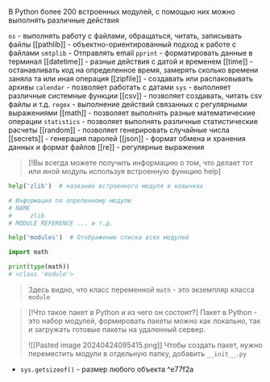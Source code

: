 В Python более 200 встроенных модулей, с помощью них можно выполнять различные действия

`os` - выполнять работу с файлами, обращаться, читать, записывать файлы
[[pathlib]] - объектно-ориентированный подход к работе с файлами 
`smtplib` - Отправлять email
`pprint` - форматировать данные в терминал
[[datetime]] - разные действия с датой и временем
[[time]] - останавливать код на определенное время, замерять сколько времени заняла та или иная операция
[[zipfile]] - создавать или распаковывать архивы
`calendar` - позволяет работать с датами
`sys` - выполняет различные системные функции
[[csv]] - позволяет создавать, читать csv файлы и т.д. 
`regex` - выполнение действий связанных с регулярными выражениями
[[math]] - позволяет выполнять разные математические операции
`statistics` - позволяет выполнять различные статистические расчеты
[[random]] - позволяет генерировать случайные числа
[[secrets]] - генерация паролей
[[json]] - формат обмена и хранения данных и формат файлов
[[re]] - регулярные выражения

>[!Вы всегда можете получить информацию о том, что делает тот или иной модуль используя встроенную функцию help]

```Python
help('zlib')  # название встроенного модуля в ковычках

# Информация по опреленному модулю
# NAME 
#     zlib 
# MODULE REFERENCE ... и т.д.

help('modules')  # Отображение списка всех модулей
```

```Python
import math

print(type(math))
# <class 'module'>
```
> Здесь видно, что класс переменной `math` - это экземпляр класса `module`


>[!Что такое пакет в Python и из чего он состоит?]
>Пакет в Python - это набор модулей, формировать пакеты можно как локально, так и загружать готовые пакеты на удаленный сервер.
>
>![[Pasted image 20240424095415.png]]
>Чтобы создать пакет, нужно переместить модули в отдельную папку, добавить `__init__.py`

* `sys.getsizeof()` - размер любого объекта ^e77f2a